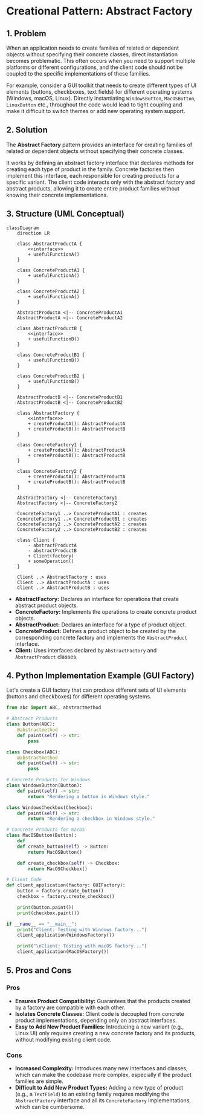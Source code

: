# Creational Pattern: Abstract Factory

## 1. Problem

When an application needs to create families of related or dependent objects without specifying their concrete classes, direct instantiation becomes problematic. This often occurs when you need to support multiple platforms or different configurations, and the client code should not be coupled to the specific implementations of these families.

For example, consider a GUI toolkit that needs to create different types of UI elements (buttons, checkboxes, text fields) for different operating systems (Windows, macOS, Linux). Directly instantiating `WindowsButton`, `MacOSButton`, `LinuxButton` etc., throughout the code would lead to tight coupling and make it difficult to switch themes or add new operating system support.

## 2. Solution

The **Abstract Factory** pattern provides an interface for creating families of related or dependent objects without specifying their concrete classes.

It works by defining an abstract factory interface that declares methods for creating each type of product in the family. Concrete factories then implement this interface, each responsible for creating products for a specific variant. The client code interacts only with the abstract factory and abstract products, allowing it to create entire product families without knowing their concrete implementations.

## 3. Structure (UML Conceptual)

```mermaid
classDiagram
    direction LR

    class AbstractProductA {
        <<interface>>
        + usefulFunctionA()
    }

    class ConcreteProductA1 {
        + usefulFunctionA()
    }

    class ConcreteProductA2 {
        + usefulFunctionA()
    }

    AbstractProductA <|-- ConcreteProductA1
    AbstractProductA <|-- ConcreteProductA2

    class AbstractProductB {
        <<interface>>
        + usefulFunctionB()
    }

    class ConcreteProductB1 {
        + usefulFunctionB()
    }

    class ConcreteProductB2 {
        + usefulFunctionB()
    }

    AbstractProductB <|-- ConcreteProductB1
    AbstractProductB <|-- ConcreteProductB2

    class AbstractFactory {
        <<interface>>
        + createProductA(): AbstractProductA
        + createProductB(): AbstractProductB
    }

    class ConcreteFactory1 {
        + createProductA(): AbstractProductA
        + createProductB(): AbstractProductB
    }

    class ConcreteFactory2 {
        + createProductA(): AbstractProductA
        + createProductB(): AbstractProductB
    }

    AbstractFactory <|-- ConcreteFactory1
    AbstractFactory <|-- ConcreteFactory2

    ConcreteFactory1 ..> ConcreteProductA1 : creates
    ConcreteFactory1 ..> ConcreteProductB1 : creates
    ConcreteFactory2 ..> ConcreteProductA2 : creates
    ConcreteFactory2 ..> ConcreteProductB2 : creates

    class Client {
        - abstractProductA
        - abstractProductB
        + Client(factory)
        + someOperation()
    }

    Client ..> AbstractFactory : uses
    Client ..> AbstractProductA : uses
    Client ..> AbstractProductB : uses
```

-   **AbstractFactory:** Declares an interface for operations that create abstract product objects.
-   **ConcreteFactory:** Implements the operations to create concrete product objects.
-   **AbstractProduct:** Declares an interface for a type of product object.
-   **ConcreteProduct:** Defines a product object to be created by the corresponding concrete factory and implements the `AbstractProduct` interface.
-   **Client:** Uses interfaces declared by `AbstractFactory` and `AbstractProduct` classes.

## 4. Python Implementation Example (GUI Factory)

Let's create a GUI factory that can produce different sets of UI elements (buttons and checkboxes) for different operating systems.

```python
from abc import ABC, abstractmethod

# Abstract Products
class Button(ABC):
    @abstractmethod
    def paint(self) -> str:
        pass

class Checkbox(ABC):
    @abstractmethod
    def paint(self) -> str:
        pass

# Concrete Products for Windows
class WindowsButton(Button):
    def paint(self) -> str:
        return "Rendering a button in Windows style."

class WindowsCheckbox(Checkbox):
    def paint(self) -> str:
        return "Rendering a checkbox in Windows style."

# Concrete Products for macOS
class MacOSButton(Button):
    def 
    def create_button(self) -> Button:
        return MacOSButton()

    def create_checkbox(self) -> Checkbox:
        return MacOSCheckbox()

# Client Code
def client_application(factory: GUIFactory):
    button = factory.create_button()
    checkbox = factory.create_checkbox()

    print(button.paint())
    print(checkbox.paint())

if __name__ == "__main__":
    print("Client: Testing with Windows factory...")
    client_application(WindowsFactory())

    print("\nClient: Testing with macOS factory...")
    client_application(MacOSFactory())
```

## 5. Pros and Cons

### Pros
-   **Ensures Product Compatibility:** Guarantees that the products created by a factory are compatible with each other.
-   **Isolates Concrete Classes:** Client code is decoupled from concrete product implementations, depending only on abstract interfaces.
-   **Easy to Add New Product Families:** Introducing a new variant (e.g., Linux UI) only requires creating a new concrete factory and its products, without modifying existing client code.

### Cons
-   **Increased Complexity:** Introduces many new interfaces and classes, which can make the codebase more complex, especially if the product families are simple.
-   **Difficult to Add New Product Types:** Adding a new type of product (e.g., a `TextField`) to an existing family requires modifying the `AbstractFactory` interface and all its `ConcreteFactory` implementations, which can be cumbersome.
